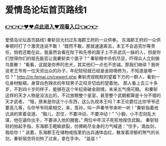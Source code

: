 # 爱情岛论坛首页路线1

### <a href="https://github.com/xinfue/dunp/issues/2">👉👉👉♥♥点此进入♥观看入口👈👉👉</a>

爱情岛论坛首页路线1
秦斩目光扫过东海郡王府的一众供奉。
    东海郡王府的一众供奉顿时打了个激灵连说不敢！
    “既然不敢，那就速速离去，本王不会追究尔等责任，倘若还敢在此，我虽然会看在陛下和先帝的面子上不杀武氏一脉的人，但是你们觉得你们的祖先能否让我秦斩卖个面子？”
    秦斩眼中杀机尽显，吓得众人立刻做鸟兽散！
    “看看，这就是你养的忠犬，其实他们一点也不忠诚。那我们继续？我听说老王爷有一位天资出众的孙子，年纪轻轻就已经是金刚境修为，不知道是哪一位？”
    http://m.femai.cn/cewert.php
    秦斩虎视眈眈的望着下方的一群人，看到一位身材魁梧，身穿白色锦衣的年轻男子正咬牙切齿的望着他。
    那人看上去三十多岁，不到四十岁的样子，能够在这个年纪突破金刚境，未来五气境可期。
    和秦斩这样的天才人物是没法比的，不过放眼整个皇室，甚至整个武朝都算是十分不错的天才武者。
    “哦，原来是你这个小东西，这么仇视本王吗？本王论爵位比你爷爷还要高几等，与你爷爷同辈相交，来，乖孙，叫一声秦爷爷来听一听！”秦斩指着他讥讽的笑着说道。
    “毅儿，忍住，不要冲动，不要冲动！”
    “小毅，小不忍则乱大谋，他在逼你出手，不要进入他的圈套。”
    两位中年汉子死死地按住武毅。
    秦斩轻轻的抬起手指，东海郡王睚眦欲裂，仿佛耗尽全身的力气喊道：“住手，滴血剑，我给你！”
    说着，东海郡王在储物戒指里扔出兵通体血红，散发着浓郁的煞气的长剑，秦斩隔空将剑拘了过来，拿在手中。
    “滋滋！”
